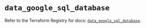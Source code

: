 # `data_google_sql_database`

Refer to the Terraform Registry for docs: [`data_google_sql_database`](https://registry.terraform.io/providers/hashicorp/google/6.30.0/docs/data-sources/sql_database).
